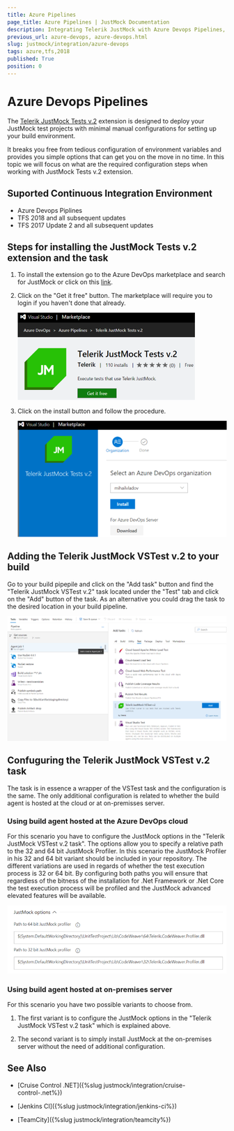 ```yaml
---
title: Azure Pipelines
page_title: Azure Pipelines | JustMock Documentation
description: Integrating Telerik JustMock with Azure Devops Pipelines, TFS 2018 and TFS 2017
previous_url: azure-devops, azure-devops.html
slug: justmock/integration/azure-devops
tags: azure,tfs,2018
published: True
position: 0
---
```


# Azure Devops Pipelines

The [Telerik JustMock Tests v.2](https://marketplace.visualstudio.com/items?itemName=vs-publisher-443.jm-vstest-2) extension is designed to deploy your JustMock test projects with minimal manual configurations for setting up your build environment.

It breaks you free from tedious configuration of environment variables and provides you simple options that can get you on the move in no time. In this topic we will focus on what are the required configuration steps when working with JustMock Tests v.2 extension.

## Suported Continuous Integration Environment

- Azure Devops Piplines
- TFS 2018 and all subsequent updates
- TFS 2017 Update 2 and all subsequent updates

## Steps for installing the JustMock Tests v.2 extension and the task

1. To install the extension go to the Azure DevOps marketplace and search for JustMock or click on this [link](https://marketplace.visualstudio.com/items?itemName=vs-publisher-443.jm-vstest-2).

2. Click on the "Get it free" button. The marketplace will require you to login if you haven't done that already.

    ![JustMock extension Get it free](images/Azure_MarketPlace_JustMock.png)

3. Click on the install button and follow the procedure.

    ![Install JustMock extension](images/Azure_Install_JustMock_Extension.png)

## Adding the Telerik JustMock VSTest v.2 to your build

Go to your build pipepile and click on the "Add task" button and find the "Telerik JustMock VSTest v.2" task located under the "Test" tab and click on the "Add" button of the task. As an alternative you could drag the task to the desired location in your build pipeline.

![Add Telerik JustMock VSTest v.2 task to the build](images/Azure_Add_JustMock_Task.png)

## Confuguring the Telerik JustMock VSTest v.2 task

The task is in essence a wrapper of the VSTest task and the configuration is the same. The only additional configuration is related to whether the build agent is hosted at the cloud or at on-premisses server.

### Using build agent hosted at the Azure DevOps cloud

For this scenario you have to configure the JustMock options in the "Telerik JustMock VSTest v.2 task". The options allow you to specify a relative path to the 32 and 64 bit JustMock Profiler. In this scenario the JustMock Profiler in his 32 and 64 bit variant should be included in your repository. The different variations are used in regards of whether the test execution process is 32 or 64 bit. By configuring both paths you will ensure that regardless of the bitness of the installation for .Net Framework or .Net Core the test execution process will be profiled and the JustMock advanced elevated features will be available.

![Configure JustMock Options](images/Azure_JustMock_Options.png)

### Using build agent hosted at on-premises server

For this scenario you have two possible variants to choose from.

1. The first variant is to configure the JustMock options in the "Telerik JustMock VSTest v.2 task" which is explained above. 

2. The second variant is to simply install JustMock at the on-premises server without the need of additional configuration.

## See Also

* [Cruise Control .NET]({%slug justmock/integration/cruise-control-.net%})

* [Jenkins CI]({%slug justmock/integration/jenkins-ci%})

* [TeamCity]({%slug justmock/integration/teamcity%})